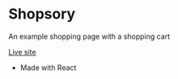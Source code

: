 # Shopsory

An example shopping page with a shopping cart

[Live site](https://www.allank.ee/shopsory/)

- Made with React